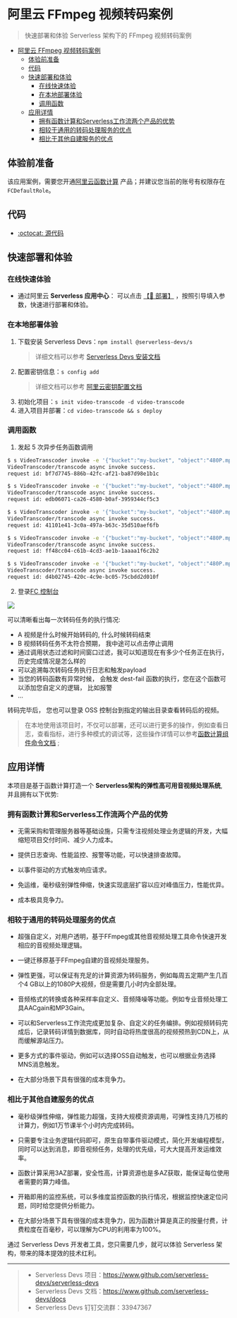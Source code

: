 #  阿里云 FFmpeg 视频转码案例

> 快速部署和体验 Serverless 架构下的 FFmpeg 视频转码案例

- [阿里云 FFmpeg 视频转码案例](#阿里云-ffmpeg-视频转码案例)
  - [体验前准备](#体验前准备)
  - [代码](#代码)
  - [快速部署和体验](#快速部署和体验)
    - [在线快速体验](#在线快速体验)
    - [在本地部署体验](#在本地部署体验)
    - [调用函数](#调用函数)
  - [应用详情](#应用详情)
    - [拥有函数计算和Serverless工作流两个产品的优势](#拥有函数计算和serverless工作流两个产品的优势)
    - [相较于通用的转码处理服务的优点](#相较于通用的转码处理服务的优点)
    - [相比于其他自建服务的优点](#相比于其他自建服务的优点)

## 体验前准备

该应用案例，需要您开通[阿里云函数计算](https://fcnext.console.aliyun.com/) 产品；并建议您当前的账号有权限存在`FCDefaultRole`。

## 代码

- [:octocat: 源代码](https://github.com/devsapp/start-ffmpeg/tree/master/transcode/src)

## 快速部署和体验
### 在线快速体验

- 通过阿里云 **Serverless 应用中心**： 可以点击 [【🚀 部署】](https://fcnext.console.aliyun.com/applications/create?template=video-transcode) ，按照引导填入参数，快速进行部署和体验。

### 在本地部署体验

1. 下载安装 Serverless Devs：`npm install @serverless-devs/s` 
    > 详细文档可以参考 [Serverless Devs 安装文档](https://github.com/Serverless-Devs/Serverless-Devs/blob/master/docs/zh/install.md)
2. 配置密钥信息：`s config add`
    > 详细文档可以参考 [阿里云密钥配置文档](https://github.com/devsapp/fc/blob/main/docs/zh/config.md)
3. 初始化项目：`s init video-transcode -d video-transcode`
4. 进入项目并部署：`cd video-transcode && s deploy`

### 调用函数
  
1. 发起 5 次异步任务函数调用

```bash
$ s VideoTranscoder invoke -e '{"bucket":"my-bucket", "object":"480P.mp4", "output_dir":"a", "dst_format":"mov"}' --invocation-type async   --stateful-async-invocation-id my1-480P-mp4
VideoTranscoder/transcode async invoke success.
request id: bf7d7745-886b-42fc-af21-ba87d98e1b1c

$ s VideoTranscoder invoke -e '{"bucket":"my-bucket", "object":"480P.mp4", "output_dir":"a", "dst_format":"mov"}' --invocation-type async   --stateful-async-invocation-id my2-480P-mp4
VideoTranscoder/transcode async invoke success.
request id: edb06071-ca26-4580-b0af-3959344cf5c3

$ s VideoTranscoder invoke -e '{"bucket":"my-bucket", "object":"480P.mp4", "output_dir":"a", "dst_format":"flv"}' --invocation-type async   --stateful-async-invocation-id my3-480P-mp4
VideoTranscoder/transcode async invoke success.
request id: 41101e41-3c0a-497a-b63c-35d510aef6fb

$ s VideoTranscoder invoke -e '{"bucket":"my-bucket", "object":"480P.mp4", "output_dir":"a", "dst_format":"avi"}' --invocation-type async   --stateful-async-invocation-id my4-480P-mp4
VideoTranscoder/transcode async invoke success.
request id: ff48cc04-c61b-4cd3-ae1b-1aaaa1f6c2b2

$ s VideoTranscoder invoke -e '{"bucket":"my-bucket", "object":"480P.mp4", "output_dir":"a", "dst_format":"m3u8"}' --invocation-type async   --stateful-async-invocation-id my5-480P-mp4
VideoTranscoder/transcode async invoke success.
request id: d4b02745-420c-4c9e-bc05-75cbdd2d010f

```

2. 登录[FC 控制台](https://fcnext.console.aliyun.com/)

![](https://img.alicdn.com/imgextra/i4/O1CN01jN5xQl1oUvle8aXFq_!!6000000005229-2-tps-1795-871.png)

可以清晰看出每一次转码任务的执行情况:

- A 视频是什么时候开始转码的, 什么时候转码结束
- B 视频转码任务不太符合预期， 我中途可以点击停止调用
- 通过调用状态过滤和时间窗口过滤，我可以知道现在有多少个任务正在执行， 历史完成情况是怎么样的
- 可以追溯每次转码任务执行日志和触发payload
- 当您的转码函数有异常时候， 会触发 dest-fail 函数的执行，您在这个函数可以添加您自定义的逻辑， 比如报警
- ...

转码完毕后， 您也可以登录 OSS 控制台到指定的输出目录查看转码后的视频。

> 在本地使用该项目时，不仅可以部署，还可以进行更多的操作，例如查看日志，查看指标，进行多种模式的调试等，这些操作详情可以参考[函数计算组件命令文档](https://github.com/devsapp/fc#%E6%96%87%E6%A1%A3%E7%9B%B8%E5%85%B3) ;

## 应用详情

本项目是基于函数计算打造一个 **Serverless架构的弹性高可用音视频处理系统**, 并且拥有以下优势:

### 拥有函数计算和Serverless工作流两个产品的优势

* 无需采购和管理服务器等基础设施，只需专注视频处理业务逻辑的开发，大幅缩短项目交付时间、减少人力成本。

* 提供日志查询、性能监控、报警等功能，可以快速排查故障。

* 以事件驱动的方式触发响应请求。

* 免运维，毫秒级别弹性伸缩，快速实现底层扩容以应对峰值压力，性能优异。

* 成本极具竞争力。


<!-- -->
### 相较于通用的转码处理服务的优点

* 超强自定义，对用户透明，基于FFmpeg或其他音视频处理工具命令快速开发相应的音视频处理逻辑。

* 一键迁移原基于FFmpeg自建的音视频处理服务。

* 弹性更强，可以保证有充足的计算资源为转码服务，例如每周五定期产生几百个4 GB以上的1080P大视频，但是需要几小时内全部处理。

* 音频格式的转换或各种采样率自定义、音频降噪等功能。例如专业音频处理工具AACgain和MP3Gain。

* 可以和Serverless工作流完成更加复杂、自定义的任务编排。例如视频转码完成后，记录转码详情到数据库，同时自动将热度很高的视频预热到CDN上，从而缓解源站压力。

* 更多方式的事件驱动，例如可以选择OSS自动触发，也可以根据业务选择MNS消息触发。

* 在大部分场景下具有很强的成本竞争力。


<!-- -->
### 相比于其他自建服务的优点

* 毫秒级弹性伸缩，弹性能力超强，支持大规模资源调用，可弹性支持几万核的计算力，例如1万节课半个小时内完成转码。

* 只需要专注业务逻辑代码即可，原生自带事件驱动模式，简化开发编程模型，同时可以达到消息，即音视频任务，处理的优先级，可大大提高开发运维效率。

* 函数计算采用3AZ部署，安全性高，计算资源也是多AZ获取，能保证每位使用者需要的算力峰值。

* 开箱即用的监控系统，可以多维度监控函数的执行情况，根据监控快速定位问题，同时给您提供分析能力。

* 在大部分场景下具有很强的成本竞争力，因为函数计算是真正的按量付费，计费粒度在百毫秒，可以理解为CPU的利用率为100%。


通过 Serverless Devs 开发者工具，您只需要几步，就可以体验 Serverless 架构，带来的降本提效的技术红利。

-----

> - Serverless Devs 项目：https://www.github.com/serverless-devs/serverless-devs   
> - Serverless Devs 文档：https://www.github.com/serverless-devs/docs   
> - Serverless Devs 钉钉交流群：33947367    